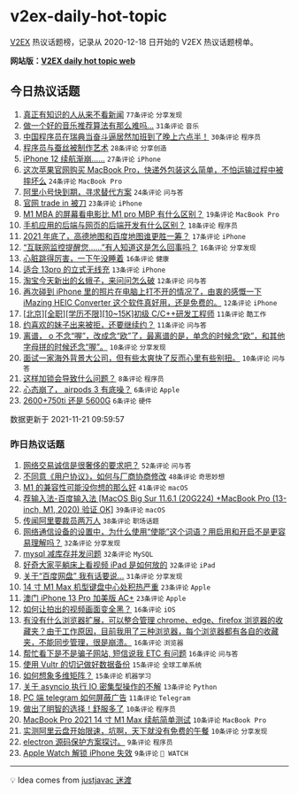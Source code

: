 # v2ex-daily-hot-topic

[V2EX](https://www.v2ex.com/) 热议话题榜，记录从 2020-12-18 日开始的 V2EX 热议话题榜单。

**网站版：[V2EX daily hot topic web](https://boojack.github.io/v2ex-daily-hot-topic-web/)**

## 今日热议话题

<!-- TODAY BEGIN -->

1. [真正有知识的人从来不看新闻](https://www.v2ex.com/t/816886) `77条评论` `分享发现`
1. [做一个好的音乐推荐算法有那么难吗…](https://www.v2ex.com/t/816891) `31条评论` `音乐`
1. [中国程序员在瑞典当奋斗逼居然加班到了晚上六点半！](https://www.v2ex.com/t/816950) `30条评论` `程序员`
1. [程序员与蚕丝被制作艺术](https://www.v2ex.com/t/816946) `28条评论` `分享创造`
1. [iPhone 12 续航渐崩……](https://www.v2ex.com/t/816893) `27条评论` `iPhone`
1. [这次苹果官网购买 MacBook Pro，快递外包装这么简单，不怕运输过程中被摔坏么](https://www.v2ex.com/t/816933) `24条评论` `MacBook Pro`
1. [阿里小号快到期，寻求替代方案](https://www.v2ex.com/t/816892) `24条评论` `问与答`
1. [官网 trade in 被刀](https://www.v2ex.com/t/816890) `23条评论` `iPhone`
1. [M1 MBA 的屏幕看电影比 M1 pro MBP 有什么区别？](https://www.v2ex.com/t/816913) `19条评论` `MacBook Pro`
1. [手机应用的后端与网页的后端开发有什么区别？](https://www.v2ex.com/t/816922) `18条评论` `程序员`
1. [2021 年底了，高德地图和百度地图谁更胜一筹？](https://www.v2ex.com/t/816887) `17条评论` `iPhone`
1. [“互联网监控提醒您……”有人知道这是怎么回事吗？](https://www.v2ex.com/t/816945) `16条评论` `分享发现`
1. [心脏跳得厉害，一下午没睡着](https://www.v2ex.com/t/816944) `16条评论` `健康`
1. [适合 13pro 的立式无线充](https://www.v2ex.com/t/816921) `13条评论` `iPhone`
1. [淘宝今天新出的幺蛾子，来问问怎么破](https://www.v2ex.com/t/816923) `12条评论` `问与答`
1. [再次碰到 iPhone 里的照片在电脑上打不开的情况了，由衷的感慨一下 iMazing HEIC Converter 这个软件真好用，还是免费的。](https://www.v2ex.com/t/816906) `12条评论` `iPhone`
1. [[北京][全职][学历不限][10~15K]初级 C/C++研发工程师](https://www.v2ex.com/t/816909) `11条评论` `酷工作`
1. [约喜欢的妹子出来被拒，还要继续约？](https://www.v2ex.com/t/816883) `11条评论` `问与答`
1. [离谱， o 不念“喔”，改成念“欧”了，最离谱的是，单念的时候念“欧”，和其他字母拼的时候还念“喔”。](https://www.v2ex.com/t/816955) `10条评论` `分享发现`
1. [面试一家海外背景大公司，但有些太爽快了反而心里有些别扭。](https://www.v2ex.com/t/816894) `10条评论` `问与答`
1. [这样加锁会导致什么问题？](https://www.v2ex.com/t/816914) `8条评论` `程序员`
1. [心态崩了， airpods 3 有底噪？](https://www.v2ex.com/t/816956) `6条评论` `Apple`
1. [2600+750ti 还是 5600G](https://www.v2ex.com/t/816951) `6条评论` `硬件`

数据更新于 2021-11-21 09:59:57

<!-- TODAY END -->

### 昨日热议话题

<!-- YESTERDAY BEGIN -->

1. [网络交易诚信是很奢侈的要求吧？](https://www.v2ex.com/t/816717) `52条评论` `问与答`
1. [不同意《用户协议》，如何与厂商协商修改](https://www.v2ex.com/t/816698) `48条评论` `奇思妙想`
1. [M1 的兼容性可能没你想的那么好](https://www.v2ex.com/t/816760) `41条评论` `macOS`
1. [荐输入法-百度输入法 [MacOS Big Sur 11.6.1 (20G224) +MacBook Pro (13-inch, M1, 2020) 验证 OK]](https://www.v2ex.com/t/816808) `39条评论` `macOS`
1. [传闻阿里要裁员两万人](https://www.v2ex.com/t/816810) `38条评论` `职场话题`
1. [网络通信设备的设置中，为什么使用“使能”这个词语？用启用和开启不是更容易理解吗？](https://www.v2ex.com/t/816714) `32条评论` `分享发现`
1. [mysql 减库存并发问题](https://www.v2ex.com/t/816733) `32条评论` `MySQL`
1. [好奇大家平躺床上看视频 iPad 是如何放的](https://www.v2ex.com/t/816772) `32条评论` `iPad`
1. [关于“百度网盘” 我有话要说…](https://www.v2ex.com/t/816823) `31条评论` `分享发现`
1. [14 寸 M1 Max 机型键盘中心处积热严重](https://www.v2ex.com/t/816734) `23条评论` `Apple`
1. [澳门 iPhone 13 Pro 加美版 AC+](https://www.v2ex.com/t/816830) `23条评论` `Apple`
1. [如何让拍出的视频画面变全黑？](https://www.v2ex.com/t/816825) `16条评论` `iOS`
1. [有没有什么浏览器扩展，可以整合管理 chrome、edge、firefox 浏览器的收藏夹？由于工作原因，目前我用了三种浏览器，每个浏览器都有各自的收藏夹，不能同步管理，很是崩溃。](https://www.v2ex.com/t/816762) `16条评论` `浏览器`
1. [帮忙看下是不是骗子网站, 短信说我 ETC 有问题](https://www.v2ex.com/t/816719) `16条评论` `问与答`
1. [使用 Vultr 的切记做好数据备份](https://www.v2ex.com/t/816815) `15条评论` `全球工单系统`
1. [如何想象多维矩阵？](https://www.v2ex.com/t/816763) `15条评论` `机器学习`
1. [关于 asyncio 执行 IO 密集型操作的不解](https://www.v2ex.com/t/816841) `13条评论` `Python`
1. [PC 端 telegram 如何屏蔽广告](https://www.v2ex.com/t/816809) `11条评论` `Telegram`
1. [做出了明智的选择！舒服多了](https://www.v2ex.com/t/816851) `10条评论` `程序员`
1. [MacBook Pro 2021 14 寸 M1 Max 续航简单测试](https://www.v2ex.com/t/816840) `10条评论` `MacBook Pro`
1. [实测阿里云盘开始限速，坑啊，天下就没有免费的午餐](https://www.v2ex.com/t/816819) `10条评论` `分享发现`
1. [electron 源码保护方案探讨。](https://www.v2ex.com/t/816756) `9条评论` `程序员`
1. [Apple Watch 解锁 iPhone 失效](https://www.v2ex.com/t/816746) `9条评论` ` WATCH`

<!-- YESTERDAY END -->

---

💡 Idea comes from [justjavac 迷渡](https://github.com/justjavac/)
